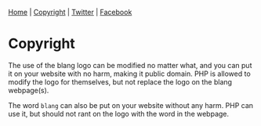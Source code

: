 [Home](README) | [Copyright](Copyright) | [Twitter](https://twitter.com/blangCodeLang) | [Facebook](https://www.facebook.com/Blang-101951965407426)
# Copyright
The use of the blang logo can be modified no matter what, and you can put it on your website with no harm, making it public domain. PHP is allowed to modify the logo for themselves, but not replace the logo on the blang webpage(s).

The word `blang` can also be put on your website without any harm. PHP can use it, but should not rant on the logo with the word in the webpage.
